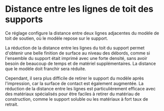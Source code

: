 Distance entre les lignes de toit des supports
====
Ce réglage configure la distance entre deux lignes adjacentes du modèle de toit de soutien, où le modèle repose sur le support.

La réduction de la distance entre les lignes du toit du support permet d'obtenir une belle finition de surface au niveau des débords, comme si l'ensemble du support était imprimé avec une forte densité, sans avoir besoin de beaucoup de temps et de matériel supplémentaires. La distance que le modèle doit franchir sera réduite.

Cependant, il sera plus difficile de retirer le support du modèle après l'impression, car la surface de contact est également augmentée. La réduction de la distance entre les lignes est particulièrement efficace avec des matériaux spécialisés pour être faciles à retirer du matériau de construction, comme le support soluble ou les matériaux à fort taux de retrait.
